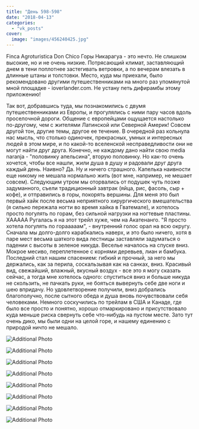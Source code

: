 ```yaml
---
title: "День 598-598"
date: "2018-04-13"
categories: 
  - "vk_posts"
cover:
  image: "images/456240425.jpg"
---
```


Finca Agroturistica Don Chico Горы Никарагуа - это нечто. Не слишком высокие, но и не очень низкие. Потрясающий климат, заставляющий днем в тени поплотнее застегивать ветровки, а по вечерам влезать в длинные штаны и толстовки. Место, куда мы приехали, было рекомендовано другими путешественниками на много раз упомянутой мной площадке - ioverlander.com. Не устану петь дифирамбы этому приложению!

<!--more-->

Так вот, добравшись туда, мы познакомились с двумя путешественниками из Европы, и прогулялись с ними пару часов вдоль проселочной дороги. Общение с европейцами ощущается настолько по-другому, чем с жителями Латинской или Северной Америк! Совсем другой тон, другие темы, другое ее течение. В очередной раз кольнула нас мысль, что столько одиночек, прекрасных, умных и интересных людей в этом мире, и по какой-то вселенской несправедливости они не могут найти друг друга. Конечно, не каждому дано найти свою media naranja - "половинку апельсина", вторую половинку. Но как-то очень хочется, чтобы все нашли, жили душа в душу и радовали друг друга каждый день. Наивно? Да. Ну и ничего страшного. Капелька наивности еще никому не мешала нормально жить (вот мне, например, не мешает совсем). Следующим утром мы оторвались от подушек чуть позже задуманного, съели традиционный завтрак (яйца, рис, фасоль, сыр + кофе), и отправились в горы, покорять вершины. Для меня это был первый хайк после весьма неприятного хирургического вмешательства (я сильно пережала ногти во время хайка в Гватемале), и хотелось просто погулять по горам, без сильной нагрузки на ногтевые пластины. ХААААА Ругалась я на этот трейл хуже, чем на Акатенанго. "Я просто хотела погулять по горааааам", - внутренний голос орал на всю округу. Сначала мы долго-долго карабкались наверх, и это было ничего, хотя в паре мест весьма шаткого вида лестницы заставляли задуматься о падении с высоты в зеленое никуда. Веселье началось на спуске вниз. Мокрое месиво, переплетенное с корнями деревьев, лиан и бамбука. Последний стал нашим спасением: гибкий и прочный, за него мы держались, как за перила, соскальзывая как на санках, вниз. Красивый вид, свежайший, влажный, вкусный воздух - все это я могу сказать сейчас, а тогда мне хотелось одного: спуститься вниз и больше никуда не скользить, не пачкать руки, не бояться вывернуть себе две ноги и шею впридачу. Но удовлетворение получили, вниз добрались благополучно, после сытного обеда и душа вновь почувствовали себя человеками. Немного соскучились по трейлам в США и Канаде, где было все просто и понятно, хорошо отмаркировано и присутствовало куда меньше риска свернуть себе что-нибудь на пустом месте. Зато тут очень дико, мы были одни на целой горе, и нашему единению с природой ничто не мешало.

![Additional Photo](https://vodpop.ru/wp-content/uploads/2023/07/456240426.jpg)

![Additional Photo](https://vodpop.ru/wp-content/uploads/2023/07/456240427.jpg)

![Additional Photo](https://vodpop.ru/wp-content/uploads/2023/07/456240428.jpg)

![Additional Photo](https://vodpop.ru/wp-content/uploads/2023/07/456240429.jpg)

![Additional Photo](https://vodpop.ru/wp-content/uploads/2023/07/456240430.jpg)

![Additional Photo](https://vodpop.ru/wp-content/uploads/2023/07/456240431.jpg)

![Additional Photo](https://vodpop.ru/wp-content/uploads/2023/07/456240432.jpg)

![Additional Photo](https://vodpop.ru/wp-content/uploads/2023/07/456240433.jpg)
